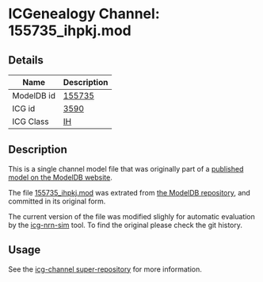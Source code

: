 # ICGenealogy Channel: 155735\_ihpkj.mod

## Details

Name | Description
---- | -----------
ModelDB id | [155735](http://senselab.med.yale.edu/ModelDB/ShowModel.cshtml?model=155735)
ICG id | [3590](http://icg.neurotheory.ox.ac.uk/channels/4/3590)
ICG Class | [IH](http://icg.neurotheory.ox.ac.uk/channels/4)

## Description

This is a single channel model file that was originally part of a [published model on the ModelDB website](http://senselab.med.yale.edu/mModelDB/ShowModel.cshtml?model=155735).


The file [155735\_ihpkj.mod](155735_ihpkj.mod) was extrated from [the ModelDB repository](http://senselab.med.yale.edu/ModelDB/ShowModel.cshtml?model=155735), and committed in its original form.

The current version of the file was modified slighly for automatic evaluation by the [icg-nrn-sim](https://github.com/icgenealogy/icg-nrn-sim) tool. To find the original please check the git history.


## Usage

See the [icg-channel super-repository](https://github.com/icgenealogy/icg-channels) for more information.